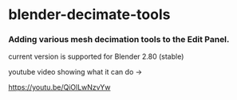 # blender-decimate-tools
### Adding various mesh decimation tools to the Edit Panel.

current version is supported for Blender 2.80 (stable)

youtube video showing what it can do -> 

https://youtu.be/QiOlLwNzvYw
